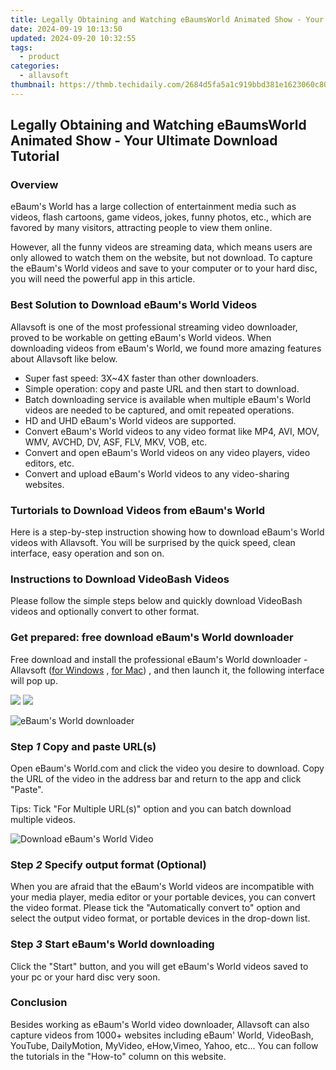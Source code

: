 ```yaml
---
title: Legally Obtaining and Watching eBaumsWorld Animated Show - Your Ultimate Download Tutorial
date: 2024-09-19 10:13:50
updated: 2024-09-20 10:32:55
tags:
  - product
categories:
  - allavsoft
thumbnail: https://thmb.techidaily.com/2684d5fa5a1c919bbd381e1623060c80ce06ce75787ca76ee6f109f43567431f.jpg
---
```


## Legally Obtaining and Watching eBaumsWorld Animated Show - Your Ultimate Download Tutorial

### Overview

eBaum's World has a large collection of entertainment media such as videos, flash cartoons, game videos, jokes, funny photos, etc., which are favored by many visitors, attracting people to view them online.

However, all the funny videos are streaming data, which means users are only allowed to watch them on the website, but not download. To capture the eBaum's World videos and save to your computer or to your hard disc, you will need the powerful app in this article.

### Best Solution to Download eBaum's World Videos

Allavsoft is one of the most professional streaming video downloader, proved to be workable on getting eBaum's World videos. When downloading videos from eBaum's World, we found more amazing features about Allavsoft like below.

* Super fast speed: 3X\~4X faster than other downloaders.
* Simple operation: copy and paste URL and then start to download.
* Batch downloading service is available when multiple eBaum's World videos are needed to be captured, and omit repeated operations.
* HD and UHD eBaum's World videos are supported.
* Convert eBaum's World videos to any video format like MP4, AVI, MOV, WMV, AVCHD, DV, ASF, FLV, MKV, VOB, etc.
* Convert and open eBaum's World videos on any video players, video editors, etc.
* Convert and upload eBaum's World videos to any video-sharing websites.

### Turtorials to Download Videos from eBaum's World

Here is a step-by-step instruction showing how to download eBaum's World videos with Allavsoft. You will be surprised by the quick speed, clean interface, easy operation and son on.

### Instructions to Download VideoBash Videos

Please follow the simple steps below and quickly download VideoBash videos and optionally convert to other format.

### Get prepared: free download eBaum's World downloader

Free download and install the professional eBaum's World downloader - Allavsoft ([for Windows](https://tools.techidaily.com/allavsoft/products/) , [for Mac](https://tools.techidaily.com/allavsoft/products/)) , and then launch it, the following interface will pop up.

[![](https://www.allavsoft.com/how-to/../images/how-to/free-download-win.jpg)](https://tools.techidaily.com/allavsoft/products/) [![](https://www.allavsoft.com/how-to/../images/how-to/free-download-mac.jpg)](https://tools.techidaily.com/allavsoft/products/)

![eBaum's World downloader](https://www.allavsoft.com/how-to/../images/allavsoft/screen-shot-600.jpg)

### Step _1_ Copy and paste URL(s)

Open eBaum's World.com and click the video you desire to download. Copy the URL of the video in the address bar and return to the app and click "Paste".

Tips: Tick "For Multiple URL(s)" option and you can batch download multiple videos.

![Download eBaum's World Video](https://www.allavsoft.com/how-to/../images/how-to/twitch-video-download/download-twitch-video.jpg)

### Step _2_ Specify output format (Optional)

When you are afraid that the eBaum's World videos are incompatible with your media player, media editor or your portable devices, you can convert the video format. Please tick the "Automatically convert to" option and select the output video format, or portable devices in the drop-down list.

### Step _3_ Start eBaum's World downloading

Click the "Start" button, and you will get eBaum's World videos saved to your pc or your hard disc very soon.

### Conclusion

Besides working as eBaum's World video downloader, Allavsoft can also capture videos from 1000+ websites including eBaum' World, VideoBash, YouTube, DailyMotion, MyVideo, eHow,Vimeo, Yahoo, etc... You can follow the tutorials in the "How-to" column on this website.

<ins class="adsbygoogle"
     style="display:block"
     data-ad-format="autorelaxed"
     data-ad-client="ca-pub-7571918770474297"
     data-ad-slot="1223367746"></ins>



<ins class="adsbygoogle"
     style="display:block"
     data-ad-client="ca-pub-7571918770474297"
     data-ad-slot="8358498916"
     data-ad-format="auto"
     data-full-width-responsive="true"></ins>
